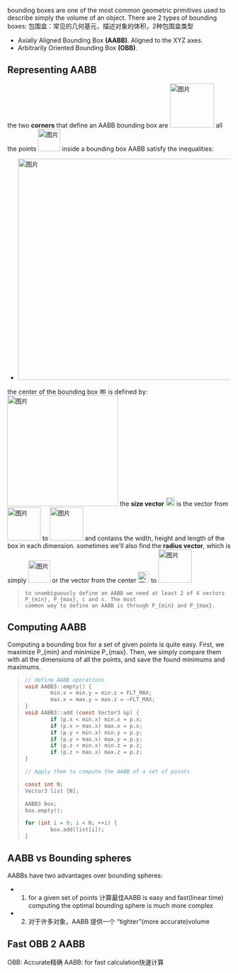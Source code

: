 bounding boxes are one of the most common geometric primitives used to describe simply the volume of an object. There are 2 types of bounding boxes:
包围盒：常见的几何基元，描述对象的体积，2种包围盒类型
- Axially Aligned Bounding Box **(AABB)**. Aligned to the XYZ axes.
- Arbitrarily Oriented Bounding Box **(OBB)**.


## Representing AABB
the two **corners** that define an AABB bounding box are <img width="100" alt="图片" src="https://user-images.githubusercontent.com/31954987/227773239-a0d4cc6e-7fca-4cb5-a85c-6bc175fd796c.png"> all the points <img width="50" alt="图片" src="https://user-images.githubusercontent.com/31954987/227773286-a3cc13cd-d522-4497-9e60-fb144ff20f73.png"> inside a bounding box AABB satisfy the inequalities:

- <img width="500" alt="图片" src="https://user-images.githubusercontent.com/31954987/227773608-f40691e3-ad0a-413a-b693-ed6ea81b8d06.png">
the center of the bounding box <img width="15" alt="图片" src="https://user-images.githubusercontent.com/31954987/227773785-6cb11efe-6d8e-4284-a061-0d0c00df4873.png"> is defined by: <img width="250" alt="图片" src="https://user-images.githubusercontent.com/31954987/227773870-f86546ec-434d-486d-8dc1-f721531ec68a.png">
the **size vector** <img width="20" alt="图片" src="https://user-images.githubusercontent.com/31954987/227775769-e2999496-4323-4fa7-99da-3e334e9d3f5c.png">
 is the vector from <img width="75" alt="图片" src="https://user-images.githubusercontent.com/31954987/227774682-bec1936b-d4e1-4430-85d8-4abe431ad778.png"> to <img width="75" alt="图片" src="https://user-images.githubusercontent.com/31954987/227775562-ef2a58b3-0d96-4342-9c32-1b4f311699ed.png">
 and contains the width, height and length of the box in each dimension. sometimes we'll also find the **radius vector**, which is simply <img width="50" alt="图片" src="https://user-images.githubusercontent.com/31954987/227775639-f57a2a32-4f57-49b7-9ff8-ba4ab78fea8d.png">
 or the vector from the center <img width="25" alt="图片" src="https://user-images.githubusercontent.com/31954987/227775690-49e4dd33-e7b5-4cc4-bf52-8cac0c48c6af.png">
to <img width="75" alt="图片" src="https://user-images.githubusercontent.com/31954987/227775562-ef2a58b3-0d96-4342-9c32-1b4f311699ed.png">

> ```
> to unambiguously define an AABB we need at least 2 of 4 vectors P_{min}, P_{max}, c and s. The most 
> common way to define an AABB is through P_{min} and P_{max}.
> ```

## Computing AABB
Computing a bounding box for a set of given points is quite easy. First, we maximize P_{min} and minimize P_{max}. Then, we simply compare them with all the dimensions of all the points, and save the found minimums and maximums.

> ``` C
> // define AABB operations 
> void AABB3::empty() {
>         min.x = min.y = min.z = FLT_MAX;
>         max.x = max.y = max.z = −FLT_MAX;
> }
> void AABB3::add (const Vector3 &p) {
>         if (p.x < min.x) min.x = p.x;
>         if (p.x > max.x) max.x = p.x;
>         if (p.y < min.x) min.y = p.y;
>         if (p.y > max.x) max.y = p.y;
>         if (p.z < min.x) min.z = p.z;
>         if (p.z > max.x) max.z = p.z;
> }
> 
> // Apply them to compute the AABB of a set of points
> 
> const int N;
> Vector3 list [N];
> 
> AABB3 box;
> box.empty();
> 
> for (int i = 0; i < N; ++i) {
>         box.add(list[i]);
> }
> ```

## AABB vs Bounding spheres
AABBs have two advantages over bounding spheres:
- 1. for a given set of points 计算最佳AABB is easy and fast(linear time) computing the optimal bounding sphere is much more complex
- 2. 对于许多对象，AABB 提供一个 “tighter”(more accurate)volume

## Fast OBB 2 AABB
OBB: Accurate精确
AABB: for fast calculation快速计算


